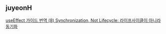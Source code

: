 <h2>juyeonH</h2><a href="https://www.notion.so/study66/A-Complete-Guide-to-useEffect-e4d7d28d98f442ddb3352e643140aea0#1ca0499283cc4f88b33ba5cc0371e622">useEffect 가이드 번역 (8) Synchronization, Not Lifecycle: 라이프사이클이 아니라 동기화</a>